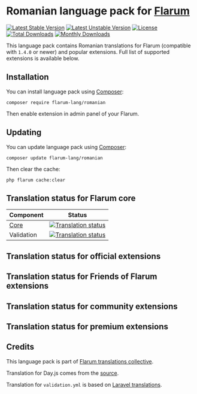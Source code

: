 # Romanian language pack for [Flarum](https://flarum.org/)

[![Latest Stable Version](https://img.shields.io/packagist/v/flarum-lang/romanian?color=success&label=stable)](https://packagist.org/packages/flarum-lang/romanian)
[![Latest Unstable Version](https://img.shields.io/packagist/v/flarum-lang/romanian?include_prereleases&label=unstable)](https://packagist.org/packages/flarum-lang/romanian)
[![License](https://img.shields.io/packagist/l/flarum-lang/romanian)](https://packagist.org/packages/flarum-lang/romanian)
[![Total Downloads](https://img.shields.io/packagist/dt/flarum-lang/romanian)](https://packagist.org/packages/flarum-lang/romanian/stats)
[![Monthly Downloads](https://img.shields.io/packagist/dm/flarum-lang/romanian)](https://packagist.org/packages/flarum-lang/romanian/stats)

This language pack contains Romanian translations for Flarum (compatible with `1.4.0` or newer) and popular extensions. Full list of supported extensions is available below.


## Installation

You can install language pack using [Composer](https://getcomposer.org/):

```console
composer require flarum-lang/romanian
```

Then enable extension in admin panel of your Flarum.


## Updating

You can update language pack using [Composer](https://getcomposer.org/):

```console
composer update flarum-lang/romanian
```

Then clear the cache:

```console
php flarum cache:clear
```


## Translation status for Flarum core

| Component | Status |
| --- | --- |
| [Core](https://github.com/flarum/flarum-core) | [![Translation status](https://weblate.rob006.net/widgets/flarum/ro/core/svg-badge.svg)](https://weblate.rob006.net/projects/flarum/core/ro/) |
| Validation | [![Translation status](https://weblate.rob006.net/widgets/flarum/ro/validation/svg-badge.svg)](https://weblate.rob006.net/projects/flarum/validation/ro/) |


## Translation status for official extensions

<!-- flarum-extensions-list-start -->
<!-- flarum-extensions-list-stop -->


## Translation status for Friends of Flarum extensions

<!-- fof-extensions-list-start -->
<!-- fof-extensions-list-stop -->


## Translation status for community extensions

<!-- various-extensions-list-start -->
<!-- various-extensions-list-stop -->


## Translation status for premium extensions

<!-- premium-extensions-list-start -->
<!-- premium-extensions-list-stop -->


## Credits

This language pack is part of [Flarum translations collective](https://github.com/rob006-software/flarum-translations).

Translation for Day.js comes from the [source](https://github.com/iamkun/dayjs/blob/v1.10.4/src/locale/ro.js).

Translation for `validation.yml` is based on [Laravel translations](https://github.com/Laravel-Lang/lang/blob/8.1.3/src/ro/validation.php).

